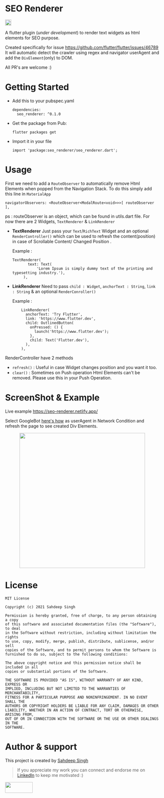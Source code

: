 # SEO Renderer
<a href="https://pub.dev/packages/seo_renderer"> <img height="20" alt="Pub" src="https://img.shields.io/pub/v/seo_renderer.svg?style=for-the-badge">
  </a>

A flutter plugin (*under development*) to render text widgets as html elements for SEO purpose.

Created specifically for issue https://github.com/flutter/flutter/issues/46789 
It will automatic detect the crawler using regex and navigator userAgent and add the `DivElement`(only) to DOM.

All PR's are welcome :) 

# Getting Started

* Add this to your pubspec.yaml
  ```
  dependencies:
    seo_renderer: ^0.1.0
  
  ```
* Get the package from Pub:

  ```
  flutter packages get
  ```
* Import it in your file

  ```
  import 'package:seo_renderer/seo_renderer.dart';
  ```
  
# Usage
First we need to add a `RouteObserver` to automatically remove Html Elements when popped from the Navigation Stack.
To do this simply add this line in `MaterialApp`
```
navigatorObservers: <RouteObserver<ModalRoute<void>>>[ routeObserver ],
```
ps : routeObserver is an object, which can be found in utils.dart file.
For now there are 2 Widgets, `TextRenderer` & `LinkRenderer`
 - **TextRenderer**
   Just pass your `Text`/`RichText` Widget and an optional `RenderController()` which can be used to refresh the content(position) in case of Scrollable Content/ Changed Position .
    
    Example : 
   ```
   TextRenderer(
          text: Text(
              'Lorem Ipsum is simply dummy text of the printing and typesetting industry.'),
        ),
   ```
  - **LinkRenderer**
    Need to pass `child : Widget`, `anchorText : String`, `link : String` & an  optional `RenderConroller()`
    
    Example : 
    ```
        LinkRenderer(
          anchorText: 'Try Flutter',
          link: 'https://www.flutter.dev',
          child: OutlinedButton(
            onPressed: () {
              launch('https://www.flutter.dev');
            },
            child: Text('Flutter.dev'),
          ),
        ),
    ```
RenderController have 2 methods
 - `refresh()` : Useful in case Widget changes position and you want it too.
 - `clear()` : Sometimes on Push operation Html Elements can't be removed. Please use this in your Push Operation.
 
  
# ScreenShot & Example
Live example https://seo-renderer.netlify.app/

Select GoogleBot [here's how](https://www.howtogeek.com/113439/how-to-change-your-browsers-user-agent-without-installing-any-extensions/) as userAgent in Network Condition and refresh the page to see created Div Elements.

<p align="center">
<img src="https://raw.githubusercontent.com/iamSahdeep/seo_renderer/master/assets/1.png" width="410" height="440">
</p>

# License
```
MIT License

Copyright (c) 2021 Sahdeep Singh

Permission is hereby granted, free of charge, to any person obtaining a copy
of this software and associated documentation files (the "Software"), to deal
in the Software without restriction, including without limitation the rights
to use, copy, modify, merge, publish, distribute, sublicense, and/or sell
copies of the Software, and to permit persons to whom the Software is
furnished to do so, subject to the following conditions:

The above copyright notice and this permission notice shall be included in all
copies or substantial portions of the Software.

THE SOFTWARE IS PROVIDED "AS IS", WITHOUT WARRANTY OF ANY KIND, EXPRESS OR
IMPLIED, INCLUDING BUT NOT LIMITED TO THE WARRANTIES OF MERCHANTABILITY,
FITNESS FOR A PARTICULAR PURPOSE AND NONINFRINGEMENT. IN NO EVENT SHALL THE
AUTHORS OR COPYRIGHT HOLDERS BE LIABLE FOR ANY CLAIM, DAMAGES OR OTHER
LIABILITY, WHETHER IN AN ACTION OF CONTRACT, TORT OR OTHERWISE, ARISING FROM,
OUT OF OR IN CONNECTION WITH THE SOFTWARE OR THE USE OR OTHER DEALINGS IN THE
SOFTWARE.
```

# Author & support
This project is created by [Sahdeep Singh](https://github.com/iamSahdeep)
> If you appreciate my work you can connect and endorse me on [LinkedIn](https://www.linkedin.com/in/iamsahdeep/) to keep me motivated :)

<img src="https://cdn-images-1.medium.com/max/1200/1*2yFbiGdcACiuLGo4dMKmJw.jpeg" width="90" height="35">
